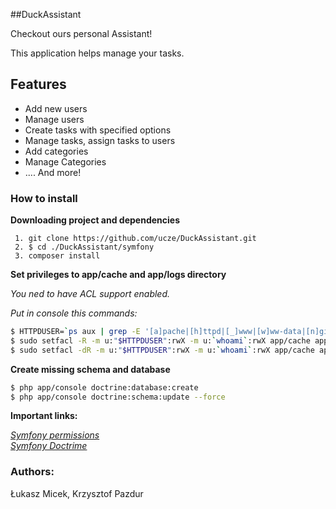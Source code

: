 ##DuckAssistant

Checkout ours personal Assistant! 

This application helps manage your tasks.

## Features
* Add new users 
* Manage users
* Create tasks with specified options
* Manage tasks, assign tasks to users
* Add categories
* Manage Categories
* .... And more!

### How to install

**Downloading project and dependencies**
```
 1. git clone https://github.com/ucze/DuckAssistant.git 
 2. $ cd ./DuckAssistant/symfony
 3. composer install
 ```

**Set privileges to app/cache and app/logs directory**

_You ned to have ACL support enabled._

*Put in console this commands:*
```sh
$ HTTPDUSER=`ps aux | grep -E '[a]pache|[h]ttpd|[_]www|[w]ww-data|[n]ginx' | grep -v root | head -1 | cut -d\  -f1`
$ sudo setfacl -R -m u:"$HTTPDUSER":rwX -m u:`whoami`:rwX app/cache app/logs
$ sudo setfacl -dR -m u:"$HTTPDUSER":rwX -m u:`whoami`:rwX app/cache app/logs
```

**Create missing schema and database**
```sh
$ php app/console doctrine:database:create
$ php app/console doctrine:schema:update --force
```
**Important links:**

*[Symfony permissions](http://symfony.com/doc/current/book/installation.html)*  
*[Symfony Doctrime](http://symfony.com/doc/current/book/doctrine.html)*  

### Authors:
Łukasz Micek, Krzysztof Pazdur
